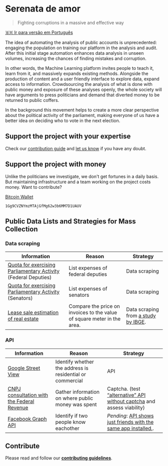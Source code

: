 # Serenata de amor
> Fighting corruptions in a massive and effective way

[🇧🇷 Ir para versão em Português](README.md)

The idea of automating the analysis of public accounts is unprecedented: engaging the population on training our platform in the analysis and audit. After this initial stage automation enhances data analysis in unseen volumes, increasing the chances of finding mistakes and corruption.

In other words, the Machine Learning platform invites people to teach it, learn from it, and massively expands existing methods. Alongside the production of content and a user friendly interface to explore data, expand access to information. Crowdsourcing the analysis of what is done with public money and exposure of these analyses openly, the whole society will have arguments to press politicians and demand that diverted money to be returned to public coffers.

In the background this movement helps to create a more clear perspective about the political activity of the parliament, making everyone of us have a better idea on deciding who to vote in the next election.

## Support the project with your expertise

Check our [contribution guide](CONTRIBUTING.md) and [let us know](https://github.com/datasciencebr/serenata-de-amor/issues) if you have any doubt.

## Support the project with money

Unlike the politicians we investigate, we don't get fortunes in a daily basis. But maintaining infrastructure and a team working on the project costs money. Want to contribute?

[Bitcoin Wallet](bitcoin:1Gg9CVZNYmzMTAjGfMg62w3b6MM7D1UAUV?amount=0.01&message=Supporting%20project%20Serenata%20de%20Amor)
```
1Gg9CVZNYmzMTAjGfMg62w3b6MM7D1UAUV
```

## Public Data Lists and Strategies for Mass Collection

### Data scraping
| Information | Reason | Strategy |
|------------|--------|------------|
| [Quota for exercising Parliamentary Activity](http://www.camara.gov.br/cota-parlamentar/) (Federal Deputies) | List expenses of federal deputies | Data scraping |
| [Quota for exercising Parliamentary Activity](http://www25.senado.leg.br/web/transparencia/sen/) (Senators) | List expenses of senators | Data scraping |
| [Lease sale estimation of real estate](ftp://ftp.ibge.gov.br/Contas_Nacionais/Sistema_de_Contas_Nacionais/Notas_Metodologicas_2010/06_aluguel.pdf) | Compare the price on invoices to the value of square meter in the area. | Data scraping from [a study by IBGE](http://seriesestatisticas.ibge.gov.br/series.aspx?vcodigo=PRECO415). |

### API
| Information | Reason | Strategy |
|------------|--------|------------|
| [Google Street View](https://developers.google.com/maps/documentation/streetview/) | Identify whether the address is residential or commercial | API |
| [CNPJ consultation with the Federal Revenue](http://www.receita.fazenda.gov.br/pessoajuridica/cnpj/cnpjreva/cnpjreva_solicitacao.asp) | Gather information on where public money was spent | Captcha. (test [“alternative” API without captcha](http://receitaws.com.br) and assess viability) |
| [Facebook Graph API](https://developers.facebook.com/docs/graph-api) | Identify if two people know eachother |  _Pending_: [API shows just friends with the same app installed.](https://developers.facebook.com/docs/graph-api/reference/user/friends/).

## Contribute
Please read and follow our **[contributing guidelines](CONTRIBUTING.md)**.
